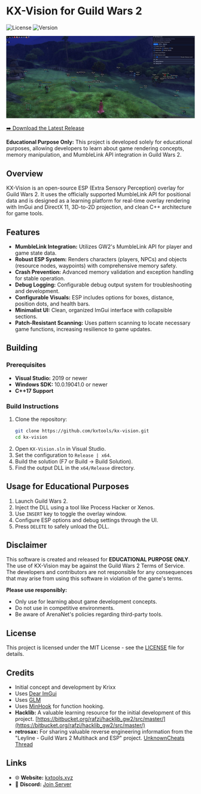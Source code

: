 # KX-Vision for Guild Wars 2

![License](https://img.shields.io/badge/license-MIT-blue.svg)
![Version](https://img.shields.io/badge/version-0.2-green.svg)

![KX-Vision GUI](images/gui_v2.jpg)

[➡️ Download the Latest Release](https://github.com/kxtools/kx-vision/releases/latest)

**Educational Purpose Only:** This project is developed solely for educational purposes, allowing developers to learn about game rendering concepts, memory manipulation, and MumbleLink API integration in Guild Wars 2.

## Overview

KX-Vision is an open-source ESP (Extra Sensory Perception) overlay for Guild Wars 2. It uses the officially supported MumbleLink API for positional data and is designed as a learning platform for real-time overlay rendering with ImGui and DirectX 11, 3D-to-2D projection, and clean C++ architecture for game tools.

## Features

*   **MumbleLink Integration:** Utilizes GW2's MumbleLink API for player and game state data.
*   **Robust ESP System:** Renders characters (players, NPCs) and objects (resource nodes, waypoints) with comprehensive memory safety.
*   **Crash Prevention:** Advanced memory validation and exception handling for stable operation.
*   **Debug Logging:** Configurable debug output system for troubleshooting and development.
*   **Configurable Visuals:** ESP includes options for boxes, distance, position dots, and health bars.
*   **Minimalist UI:** Clean, organized ImGui interface with collapsible sections.
*   **Patch-Resistant Scanning:** Uses pattern scanning to locate necessary game functions, increasing resilience to game updates.

## Building

### Prerequisites

*   **Visual Studio:** 2019 or newer
*   **Windows SDK:** 10.0.19041.0 or newer
*   **C++17 Support**

### Build Instructions

1.  Clone the repository:
    ```bash
    git clone https://github.com/kxtools/kx-vision.git
    cd kx-vision
    ```
2.  Open `KX-Vision.sln` in Visual Studio.
3.  Set the configuration to `Release | x64`.
4.  Build the solution (F7 or Build → Build Solution).
5.  Find the output DLL in the `x64/Release` directory.

## Usage for Educational Purposes

1.  Launch Guild Wars 2.
2.  Inject the DLL using a tool like Process Hacker or Xenos.
3.  Use `INSERT` key to toggle the overlay window.
4.  Configure ESP options and debug settings through the UI.
5.  Press `DELETE` to safely unload the DLL.

## Disclaimer

This software is created and released for **EDUCATIONAL PURPOSE ONLY**. The use of KX-Vision may be against the Guild Wars 2 Terms of Service. The developers and contributors are not responsible for any consequences that may arise from using this software in violation of the game's terms.

**Please use responsibly:**
*   Only use for learning about game development concepts.
*   Do not use in competitive environments.
*   Be aware of ArenaNet's policies regarding third-party tools.

## License

This project is licensed under the MIT License - see the [LICENSE](LICENSE) file for details.

## Credits

*   Initial concept and development by Krixx
*   Uses [Dear ImGui](https://github.com/ocornut/imgui)
*   Uses [GLM](https://github.com/g-truc/glm)
*   Uses [MinHook](https://github.com/TsudaKageyu/minhook) for function hooking.
*   **Hacklib:** A valuable learning resource for the initial development of this project. [https://bitbucket.org/rafzi/hacklib_gw2/src/master/](https://bitbucket.org/rafzi/hacklib_gw2/src/master/)
*   **retrosax:** For sharing valuable reverse engineering information from the "Leyline - Guild Wars 2 Multihack and ESP" project. [UnknownCheats Thread](https://www.unknowncheats.me/forum/guild-wars-2-a/610320-leylin-guild-wars-2-multihack-esp.html)

## Links

*   🌐 **Website:** [kxtools.xyz](https://kxtools.xyz)
*   💬 **Discord:** [Join Server](https://discord.gg/z92rnB4kHm)